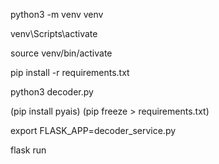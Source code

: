 python3 -m venv venv

venv\Scripts\activate

source venv/bin/activate

pip install -r requirements.txt

python3 decoder.py


(pip install pyais)
(pip freeze > requirements.txt)


export FLASK_APP=decoder_service.py

flask run
